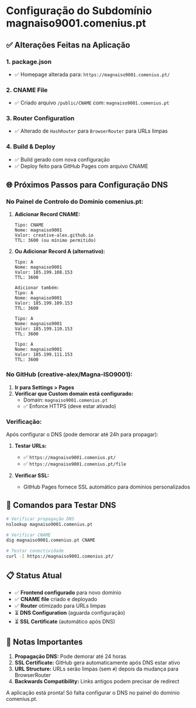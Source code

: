 # Configuração do Subdomínio magnaiso9001.comenius.pt

## ✅ Alterações Feitas na Aplicação

### 1. **package.json**
- ✅ Homepage alterada para: `https://magnaiso9001.comenius.pt/`

### 2. **CNAME File**
- ✅ Criado arquivo `/public/CNAME` com: `magnaiso9001.comenius.pt`

### 3. **Router Configuration**
- ✅ Alterado de `HashRouter` para `BrowserRouter` para URLs limpas

### 4. **Build & Deploy**
- ✅ Build gerado com nova configuração
- ✅ Deploy feito para GitHub Pages com arquivo CNAME

## 🌐 Próximos Passos para Configuração DNS

### **No Painel de Controlo do Domínio comenius.pt:**

1. **Adicionar Record CNAME:**
   ```
   Tipo: CNAME
   Nome: magnaiso9001
   Valor: creative-alex.github.io
   TTL: 3600 (ou mínimo permitido)
   ```

2. **Ou Adicionar Record A (alternativo):**
   ```
   Tipo: A
   Nome: magnaiso9001
   Valor: 185.199.108.153
   TTL: 3600
   
   Adicionar também:
   Tipo: A
   Nome: magnaiso9001
   Valor: 185.199.109.153
   TTL: 3600
   
   Tipo: A
   Nome: magnaiso9001
   Valor: 185.199.110.153
   TTL: 3600
   
   Tipo: A
   Nome: magnaiso9001
   Valor: 185.199.111.153
   TTL: 3600
   ```

### **No GitHub (creative-alex/Magna-ISO9001):**

1. **Ir para Settings > Pages**
2. **Verificar que Custom domain está configurado:**
   - Domain: `magnaiso9001.comenius.pt`
   - ✅ Enforce HTTPS (deve estar ativado)

### **Verificação:**

Após configurar o DNS (pode demorar até 24h para propagar):

1. **Testar URLs:**
   - ✅ `https://magnaiso9001.comenius.pt/`
   - ✅ `https://magnaiso9001.comenius.pt/file`

2. **Verificar SSL:**
   - GitHub Pages fornece SSL automático para domínios personalizados

## 🔧 Comandos para Testar DNS

```bash
# Verificar propagação DNS
nslookup magnaiso9001.comenius.pt

# Verificar CNAME
dig magnaiso9001.comenius.pt CNAME

# Testar conectividade
curl -I https://magnaiso9001.comenius.pt/
```

## 📋 Status Atual

- ✅ **Frontend configurado** para novo domínio
- ✅ **CNAME file** criado e deployado
- ✅ **Router** otimizado para URLs limpas
- ⏳ **DNS Configuration** (aguarda configuração)
- ⏳ **SSL Certificate** (automático após DNS)

## 🚨 Notas Importantes

1. **Propagação DNS:** Pode demorar até 24 horas
2. **SSL Certificate:** GitHub gera automaticamente após DNS estar ativo
3. **URL Structure:** URLs serão limpas (sem `#`) depois da mudança para BrowserRouter
4. **Backwards Compatibility:** Links antigos podem precisar de redirect

A aplicação está pronta! Só falta configurar o DNS no painel do domínio comenius.pt.